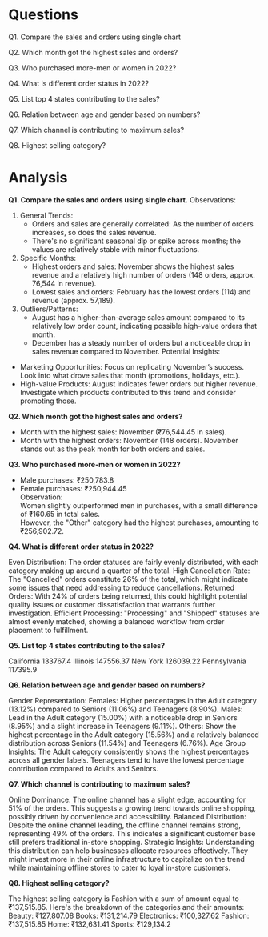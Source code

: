 # Questions
Q1. Compare the sales and orders using single chart

Q2. Which month got the highest sales and orders?

Q3. Who purchased more-men or women in 2022?

Q4. What is different order status in 2022?

Q5. List top 4 states contributing to the sales?

Q6. Relation between age and gender based on numbers?

Q7. Which channel is contributing to maximum sales?

Q8. Highest selling category?


# Analysis
**Q1. Compare the sales and orders using single chart.**
Observations:
1. General Trends:
   - Orders and sales are generally correlated: As the number of orders increases, so does the sales revenue.
   - There's no significant seasonal dip or spike across months; the values are relatively stable with minor fluctuations.
2. Specific Months:
   - Highest orders and sales: November shows the highest sales revenue and a relatively high number of orders (148 orders, approx. 76,544 in revenue).
   - Lowest sales and orders: February has the lowest orders (114) and revenue (approx. 57,189).
3. Outliers/Patterns:
   - August has a higher-than-average sales amount compared to its relatively low order count, indicating possible high-value orders that month.
   - December has a steady number of orders but a noticeable drop in sales revenue compared to November.
 Potential Insights:
- Marketing Opportunities: Focus on replicating November’s success. Look into what drove sales that month (promotions, holidays, etc.).
- High-value Products: August indicates fewer orders but higher revenue. Investigate which products contributed to this trend and consider promoting those.

**Q2. Which month got the highest sales and orders?**
- Month with the highest sales: 
  November (₹76,544.45 in sales).
- Month with the highest orders: 
  November (148 orders).
November stands out as the peak month for both orders and sales.

**Q3. Who purchased more-men or women in 2022?**
- Male purchases: ₹250,783.8  
- Female purchases: ₹250,944.45  
 Observation:  
Women slightly outperformed men in purchases, with a small difference of ₹160.65 in total sales.  
However, the "Other" category had the highest purchases, amounting to ₹256,902.72.  

**Q4. What is different order status in 2022?**

Even Distribution: The order statuses are fairly evenly distributed, with each category making up around a quarter of the total.
High Cancellation Rate: The "Cancelled" orders constitute 26% of the total, which might indicate some issues that need addressing to reduce cancellations.
Returned Orders: With 24% of orders being returned, this could highlight potential quality issues or customer dissatisfaction that warrants further investigation.
Efficient Processing: "Processing" and "Shipped" statuses are almost evenly matched, showing a balanced workflow from order placement to fulfillment.

**Q5. List top 4 states contributing to the sales?**

California         133767.4
Illinois              147556.37
New York         126039.22
Pennsylvania    117395.9

**Q6. Relation between age and gender based on numbers?**

Gender Representation:
Females: Higher percentages in the Adult category (13.12%) compared to Seniors (11.06%) and Teenagers (8.90%).
Males: Lead in the Adult category (15.00%) with a noticeable drop in Seniors (8.95%) and a slight increase in Teenagers (9.11%).
Others: Show the highest percentage in the Adult category (15.56%) and a relatively balanced distribution across Seniors (11.54%) and Teenagers (6.76%).
Age Group Insights:
The Adult category consistently shows the highest percentages across all gender labels.
Teenagers tend to have the lowest percentage contribution compared to Adults and Seniors.

**Q7. Which channel is contributing to maximum sales?**

Online Dominance: The online channel has a slight edge, accounting for 51% of the orders. This suggests a growing trend towards online shopping, possibly driven by convenience and accessibility.
Balanced Distribution: Despite the online channel leading, the offline channel remains strong, representing 49% of the orders. This indicates a significant customer base still prefers traditional in-store shopping.
Strategic Insights: Understanding this distribution can help businesses allocate resources effectively. They might invest more in their online infrastructure to capitalize on the trend while maintaining offline stores to cater to loyal in-store customers.

**Q8. Highest selling category?**

The highest selling category is Fashion with a sum of amount equal to ₹137,515.85.
Here's the breakdown of the categories and their amounts:
Beauty: ₹127,807.08
Books: ₹131,214.79
Electronics: ₹100,327.62
Fashion: ₹137,515.85
Home: ₹132,631.41
Sports: ₹129,134.2
